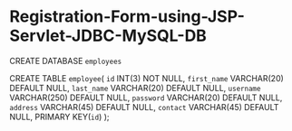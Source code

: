 # Registration-Form-using-JSP-Servlet-JDBC-MySQL-DB

CREATE DATABASE `employees`

CREATE TABLE `employee`(
	`id` INT(3) NOT NULL,
    `first_name` VARCHAR(20) DEFAULT NULL,
    `last_name` VARCHAR(20) DEFAULT NULL,
    `username` VARCHAR(250) DEFAULT NULL,
    `password` VARCHAR(20) DEFAULT NULL,
    `address` VARCHAR(45) DEFAULT NULL,
    `contact` VARCHAR(45) DEFAULT NULL,
     PRIMARY KEY(`id`)
);

